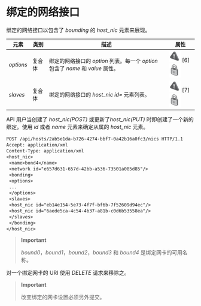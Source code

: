 # 绑定的网络接口

绑定的网络接口以包含了 *bounding* 的 *host\_nic* 元素来展现。

|元素|类别|描述|属性|
|----|----|----|----|
|*options*|复合体|绑定的网络接口的 *option* 列表。每一个 *option* 包含了 *name* 和 *value* 属性。|![](../images/exclamation.png) [6] ![](../images/lock.png)|
|*slaves*|复合体|绑定的网络接口的 *host\_nic id=* 元素列表。|![](../images/exclamation.png) [7] ![](../images/lock.png)|

API 用户当创建了 *host\_nic(POST)* 或更新了*host\_nic(PUT)*
时即创建了一个新的绑定。使用 *id* 或者 *name* 元素来确定从属的
*host\_nic* 元素。

                  
    POST /api/hosts/2ab5e1da-b726-4274-bbf7-0a42b16a0fc3/nics HTTP/1.1
    Accept: application/xml
    Content-Type: application/xml
    <host_nic>
     <name>bond4</name>
     <network id="e657d631-657d-42bb-a536-73501a085d85"/>
     <bonding>
     <options>
     ...
     </options>
     <slaves>
     <host_nic id="eb14e154-5e73-4f7f-bf6b-7f52609d94ec"/>
     <host_nic id="6aede5ca-4c54-4b37-a81b-c0d6b53558ea"/>
     </slaves>
     </bonding>
    </host_nic>

                

> **Important**
>
> *bound0*，*bound1*，*bound2*，*bound3* 和 *bound4*
> 是绑定网卡的可用名称。

对一个绑定网卡的 URI 使用 *DELETE* 请求来移除之。

> **Important**
>
> 改变绑定的网卡设置必须另外提交。
